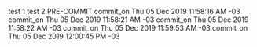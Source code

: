 test 1
test 2
PRE-COMMIT
commit_on Thu 05 Dec 2019 11:58:16 AM -03
commit_on Thu 05 Dec 2019 11:58:21 AM -03
commit_on Thu 05 Dec 2019 11:58:22 AM -03
commit_on Thu 05 Dec 2019 11:59:53 AM -03
commit_on Thu 05 Dec 2019 12:00:45 PM -03
